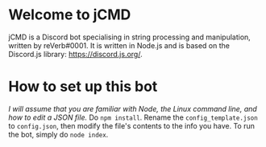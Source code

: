 # Welcome to jCMD
jCMD is a Discord bot specialising in string processing and manipulation, written by reVerb#0001.
It is written in Node.js and is based on the Discord.js library: https://discord.js.org/.

# How to set up this bot
*I will assume that you are familiar with Node, the Linux command line, and how to edit a JSON file.*
  Do `npm install`.
  Rename the `config_template.json` to `config.json`, then modify the file's contents to the info you have.
  To run the bot, simply do `node index`.

